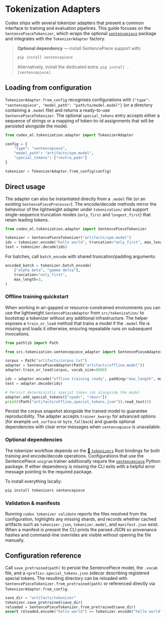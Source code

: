 # Tokenization Adapters

Codex ships with several tokenizer adapters that present a common interface to
training and evaluation pipelines. This guide focuses on the
`SentencePieceTokenizer`, which wraps the optional [`sentencepiece`][spm]
package and integrates with the `TokenizerAdapter` factory.

> **Optional dependency** — install SentencePiece support with:
>
> ```bash
> pip install sentencepiece
> ```
>
> Alternatively, install the dedicated extra: `pip install .[sentencepiece]`.

## Loading from configuration

`TokenizerAdapter.from_config` recognises configurations with
`{"type": "sentencepiece", "model_path": "path/to/model.model"}` (or a
directory containing a `.model` file) and returns a ready-to-use
`SentencePieceTokenizer`. The optional `special_tokens` entry accepts either a
sequence of strings or a mapping of token-to-id assignments that will be
persisted alongside the model.

```python
from codex_ml.tokenization.adapter import TokenizerAdapter

config = {
    "type": "sentencepiece",
    "model_path": "artifacts/spm.model",
    "special_tokens": ["<extra_pad>"]
}

tokenizer = TokenizerAdapter.from_config(config)
```
## Direct usage

The adapter can also be instantiated directly from a `.model` file (or an
existing `SentencePieceProcessor`). The encode/decode methods mirror the
behaviour of the lightweight adapter under `tokenization/` and support
single-sequence truncation modes (`only_first` and `longest_first`) that retain
leading tokens.

```python
from codex_ml.tokenization.adapter import SentencePieceTokenizer

tokenizer = SentencePieceTokenizer("artifacts/spm.model")
ids = tokenizer.encode("hello world", truncation="only_first", max_length=4)
text = tokenizer.decode(ids)
```
For batches, call `batch_encode` with shared truncation/padding arguments:

```python
encoded_batch = tokenizer.batch_encode(
    ["alpha beta", "gamma delta"],
    truncation="only_first",
    max_length=3,
)
```

### Offline training quickstart

When working in air-gapped or resource-constrained environments you can use the
lightweight `SentencePieceAdapter` from `src/tokenization/` to bootstrap a
tokenizer without any additional infrastructure. The helper exposes a
`train_or_load` method that trains a model if the `.model` file is missing and
loads it otherwise, ensuring repeatable runs on subsequent invocations.

```python
from pathlib import Path

from src.tokenization.sentencepiece_adapter import SentencePieceAdapter

corpus = Path("artifacts/corpus.txt")
adapter = SentencePieceAdapter(Path("artifacts/offline.model"))
adapter.train_or_load(corpus, vocab_size=8000)

ids = adapter.encode("offline training ready", padding="max_length", max_length=16)
text = adapter.decode(ids)

# Persist deterministic special token ids alongside the model
adapter.add_special_tokens(["<pad>", "<bos>"])
print((Path("artifacts/offline.special_tokens.json")).read_text())
```

Persist the corpus snapshot alongside the trained model to guarantee
reproducibility. The adapter accepts `trainer_kwargs` for advanced options (for
example `unk_surface` or `byte_fallback`) and guards optional dependencies with
clear error messages when `sentencepiece` is unavailable.
### Optional dependencies

The tokenizer workflow depends on the [🤗 `tokenizers`](https://github.com/huggingface/tokenizers)
Rust bindings for both training and encode/decode operations. Configurations that
use the SentencePiece `unigram` trainer additionally require the
[`sentencepiece`](https://github.com/google/sentencepiece) Python package. If either
dependency is missing the CLI exits with a helpful error message pointing to the
required package.

To install everything locally:

```bash
pip install tokenizers sentencepiece
```
### Validation & manifests

Running `codex tokenizer validate` reports the files resolved from the
configuration, highlights any missing shards, and records whether cached
artifacts such as `tokenizer.json`, `tokenizer.model`, and `manifest.json` exist.
When a manifest is present the CLI prints the parsed JSON so provenance hashes
and command-line overrides are visible without opening the file manually.

## Configuration reference

Call `save_pretrained(path)` to persist the SentencePiece model, the `.vocab`
file, and a `<prefix>.special_tokens.json` sidecar describing registered special
tokens. The resulting directory can be reloaded with
`SentencePieceTokenizer.from_pretrained(path)` or referenced directly via
`TokenizerAdapter.from_config`.

```python
save_dir = "artifacts/tokenizer"
tokenizer.save_pretrained(save_dir)
reloaded = SentencePieceTokenizer.from_pretrained(save_dir)
assert reloaded.encode("hello world") == tokenizer.encode("hello world")
```
[spm]: https://github.com/google/sentencepiece
